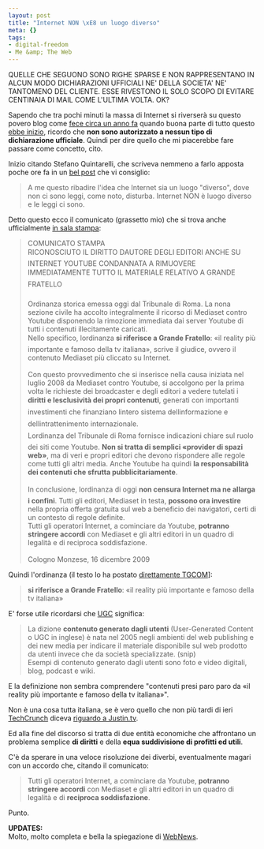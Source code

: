 ```yaml
--- 
layout: post
title: "Internet NON \xE8 un luogo diverso"
meta: {}
tags: 
- digital-freedom
- Me &amp; The Web
---
```

<div class="important">
QUELLE CHE SEGUONO SONO RIGHE SPARSE E NON RAPPRESENTANO IN ALCUN MODO DICHIARAZIONI UFFICIALI NE' DELLA SOCIETA' NE' TANTOMENO DEL CLIENTE. ESSE RIVESTONO IL SOLO SCOPO DI EVITARE CENTINAIA DI MAIL COME L'ULTIMA VOLTA. OK?
</div>
  
Sapendo che tra pochi minuti la massa di Internet si riverserà su questo povero blog come [fece circa un anno fa][1] quando buona parte di tutto questo [ebbe inizio][2], ricordo che **non sono autorizzato a nessun tipo di dichiarazione ufficiale**. Quindi per dire quello che mi piacerebbe fare passare come concetto, cito.  
  
Inizio citando Stefano Quintarelli, che scriveva nemmeno a farlo apposta poche ore fa in un [bel post][3] che vi consiglio:  
  
> A me questo ribadire l'idea che Internet sia un luogo "diverso", dove non ci sono leggi, come noto, disturba. Internet NON è luogo diverso e le leggi ci sono.  
  
Detto questo ecco il comunicato (grassetto mio) che si trova anche ufficialmente [in sala stampa](http://www.mediaset.it/corporate/salastampa/2009/comunicatostampa_5307_it.shtml):  
  
>  COMUNICATO STAMPA  <br/>
> RICONOSCIUTO IL DIRITTO DAUTORE DEGLI EDITORI ANCHE SU INTERNET
YOUTUBE CONDANNATA A RIMUOVERE IMMEDIATAMENTE 
TUTTO IL MATERIALE RELATIVO A GRANDE FRATELLO   <br/>
>   <br/>
> Ordinanza storica emessa oggi dal Tribunale di Roma. La nona sezione civile ha accolto integralmente il ricorso di Mediaset contro Youtube disponendo la rimozione immediata dai server Youtube di tutti i contenuti illecitamente caricati.  
> Nello specifico, lordinanza **si riferisce a Grande Fratello**: «il reality più importante e famoso della tv italiana», scrive il giudice, ovvero il contenuto Mediaset più cliccato su Internet.  
>   <br/>
> Con questo provvedimento che si inserisce nella causa iniziata nel luglio 2008 da Mediaset contro Youtube, si accolgono per la prima volta le richieste dei broadcaster e degli editori a vedere tutelati i **diritti e lesclusività dei propri contenuti**, generati con importanti investimenti che finanziano lintero sistema dellinformazione e dellintrattenimento internazionale.  
> Lordinanza del Tribunale di Roma fornisce indicazioni chiare sul ruolo dei siti come Youtube. **Non si tratta di semplici «provider di spazi web»**, ma di veri e propri editori che devono rispondere alle regole come tutti gli altri media. Anche Youtube ha quindi **la responsabilità dei contenuti che sfrutta pubblicitariamente**.  
>  <br/>
> In conclusione, lordinanza di oggi **non censura Internet ma ne allarga i confini**. Tutti gli editori, Mediaset in testa, **possono ora investire** nella propria offerta gratuita sul web a beneficio dei navigatori, certi di un contesto di regole definite.   
> Tutti gli operatori Internet, a cominciare da Youtube, **potranno stringere accordi** con Mediaset e gli altri editori in un quadro di legalità e di reciproca soddisfazione.  
>  <br/>
> Cologno Monzese, 16 dicembre 2009
  
Quindi l'ordinanza (il testo lo ha postato [direttamente TGCOM](http://www.tgcom.mediaset.it/res/doc/sentenzatribunale.pdf)]:  
> **si riferisce a Grande Fratello**: «il reality più importante e famoso della tv italiana»   
  
E' forse utile ricordarsi che [UGC](http://it.wikipedia.org/wiki/User-generated_content) significa:  
  
>  La dizione **contenuto generato dagli utenti** (User-Generated Content o UGC in inglese) è nata nel 2005 negli ambienti del web publishing e dei new media per indicare il materiale disponibile sul web prodotto da utenti invece che da società specializzate. (snip)  
> Esempi di contenuto generato dagli utenti sono foto e video digitali, blog, podcast e wiki.   
  
E la definizione non sembra comprendere "contenuti presi paro paro da «il reality più importante e famoso della tv italiana»".  
  
Non è una cosa tutta italiana, se è vero quello che non più tardi di ieri [TechCrunch][5] diceva [riguardo a Justin.tv][5].  
  
Ed alla fine del discorso si tratta di due entità economiche che affrontano un problema semplice **di diritti** e della **equa suddivisione di profitti ed utili**.  
  
C'è da sperare in una veloce risoluzione dei diverbi, eventualmente magari con un accordo che, citando il comunicato:  
  
> Tutti gli operatori Internet, a cominciare da Youtube, **potranno stringere accordi** con Mediaset e gli altri editori in un quadro di legalità e di **reciproca soddisfazione**.  
  
Punto.  
  
**UPDATES:**  
Molto, molto completa e bella la spiegazione di [WebNews](http://business.webnews.it/news/leggi/12085/mediaset-vince-il-ricorso-youtube-condannato/).  
  
  
[1]: http://www.lastknight.com/2008/08/07/effetto-sciame-e-grillo/
[2]: http://www.lastknight.com/2008/08/04/the-very-big-faq-of-mediaset-vs-youtube/
[3]: http://blog.quintarelli.it/blog/2009/12/ronchi-oscurare-i-siti-pro-tartaglia.html
[4]: http://www.lastknight.com/2009/09/25/sveglia-beppe-grillo/
[5]: http://en.wikipedia.org/wiki/Censorship_by_Google 
